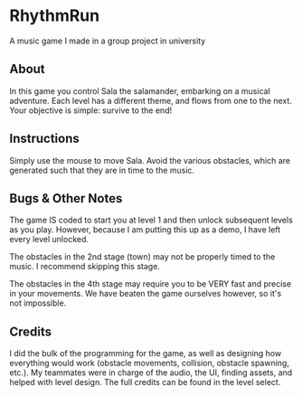 # RhythmRun
A music game I made in a group project in university

## About

In this game you control Sala the salamander, embarking on a musical adventure. Each level has a different theme, and flows from one to the next. Your objective is simple: survive to the end!

## Instructions

Simply use the mouse to move Sala. Avoid the various obstacles, which are generated such that they are in time to the music.

## Bugs & Other Notes

The game IS coded to start you at level 1 and then unlock subsequent levels as you play. However, because I am putting this up as a demo, I have left every level unlocked.

The obstacles in the 2nd stage (town) may not be properly timed to the music. I recommend skipping this stage.

The obstacles in the 4th stage may require you to be VERY fast and precise in your movements. We have beaten the game ourselves however, so it's not impossible.

## Credits

I did the bulk of the programming for the game, as well as designing how everything would work (obstacle movements, collision, obstacle spawning, etc.). My teammates were in charge of the audio, the UI, finding assets, and helped with level design. The full credits can be found in the level select.